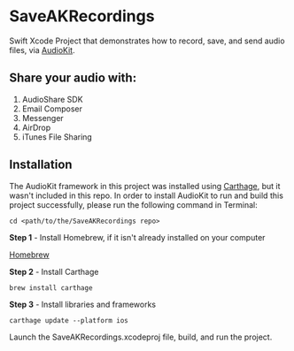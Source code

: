 # SaveAKRecordings
Swift Xcode Project that demonstrates how to record, save, and send audio files, via [AudioKit](http://audiokit.io/).

## Share your audio with:
1. AudioShare SDK
2. Email Composer
3. Messenger
4. AirDrop
5. iTunes File Sharing

## Installation

The AudioKit framework in this project was installed using [Carthage](https://github.com/Carthage/Carthage), but it wasn't included in this repo. In order to install AudioKit to run and build this project successfully, please run the following command in Terminal:

```
cd <path/to/the/SaveAKRecordings repo>
```
**Step 1** - Install Homebrew, if it isn't already installed on your computer

[Homebrew](http://brew.sh/) 

**Step 2** - Install Carthage

```language-powerbash
brew install carthage
```

**Step 3** - Install libraries and frameworks

```language-powerbash
carthage update --platform ios
```
Launch the SaveAKRecordings.xcodeproj file, build, and run the project.